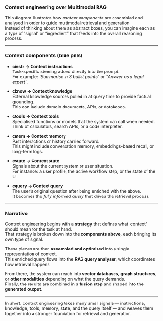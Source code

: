 ### Context engineering over Multimodal RAG

This diagram illustrates how *context components* are assembled and analysed in order to guide multimodal retrieval and generation.  
Instead of thinking about them as abstract boxes, you can imagine each as a type of 'signal' or “ingredient” that feeds into the overall reasoning process.

---

### Context components (blue pills)

- **cinstr → Context instructions**  
  Task-specific steering added directly into the prompt.  
  For example: *'Summarise in 3 bullet points”* or *“Answer as a legal expert'*.  

- **cknow → Context knowledge**  
  External knowledge sources pulled in at query time to provide factual grounding.  
  This can include domain documents, APIs, or databases.  

- **ctools → Context tools**  
  Specialised functions or models that the system can call when needed.  
  Think of calculators, search APIs, or a code interpreter.  

- **cmem → Context memory**  
  Past interactions or history carried forward.  
  This might include conversation memory, embeddings-based recall, or long-term logs.  

- **cstate → Context state**  
  Signals about the current system or user situation.  
  For instance: a user profile, the active workflow step, or the state of the UI.  

- **cquery → Context query**  
  The user’s original question after being enriched with the above.  
  It becomes the *fully informed query* that drives the retrieval process.  

---

### Narrative

Context engineering begins with a **strategy** that defines what 'context' should mean for the task at hand.  
That strategy is broken down into the **components above**, each bringing its own type of signal.  

These pieces are then **assembled and optimised** into a single representation of context.  
This enriched query flows into the **RAG query analyser**, which coordinates how retrieval happens.  

From there, the system can reach into **vector databases**, **graph structures**, or **other modalities** depending on what the query demands.  
Finally, the results are combined in a **fusion step** and shaped into the **generated output**.  

---

In short: context engineering takes many small signals — instructions, knowledge, tools, memory, state, and the query itself — and weaves them together into a stronger foundation for retrieval and generation.